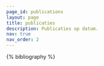 ```yaml
---
page_id: publications
layout: page
title: publicaties
description: Publicaties op datum.
nav: true
nav_order: 2
---
```


<!-- _pages/publications.md -->
<div class="publications">

{% bibliography %}

</div>
